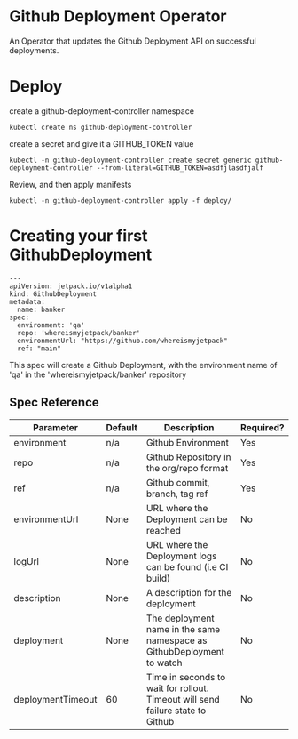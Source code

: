 # Github Deployment Operator
An Operator that updates the Github Deployment API on successful deployments. 


# Deploy 
create a github-deployment-controller namespace
```
kubectl create ns github-deployment-controller
```
create a secret and give it a GITHUB_TOKEN value 
```
kubectl -n github-deployment-controller create secret generic github-deployment-controller --from-literal=GITHUB_TOKEN=asdfjlasdfjalf
```

Review, and then apply manifests

```
kubectl -n github-deployment-controller apply -f deploy/
```

# Creating your first GithubDeployment 

```
---
apiVersion: jetpack.io/v1alpha1
kind: GithubDeployment
metadata:
  name: banker
spec:
  environment: 'qa'
  repo: 'whereismyjetpack/banker'
  environmentUrl: "https://github.com/whereismyjetpack"
  ref: "main"
```

This spec will create a Github Deployment, with the environment name of 'qa' in the 'whereismyjetpack/banker' repository

## Spec Reference
| Parameter         | Default | Description                                                                    | Required? |
|-------------------|---------|--------------------------------------------------------------------------------|-----------|
| environment       | n/a     | Github Environment                                                             | Yes       |
| repo              | n/a     | Github Repository in the org/repo format                                       | Yes       |
| ref               | n/a     | Github commit, branch, tag ref                                                 | Yes       |
| environmentUrl    | None    | URL where the Deployment can be reached                                        | No        |
| logUrl            | None    | URL where the Deployment logs can be found (i.e CI build)                      | No        |
| description       | None    | A description for the deployment                                               | No        |
| deployment        | None    | The deployment name in the same namespace as GithubDeployment to watch         | No        |
| deploymentTimeout | 60      | Time in seconds to wait for rollout. Timeout will send failure state to Github | No        |

